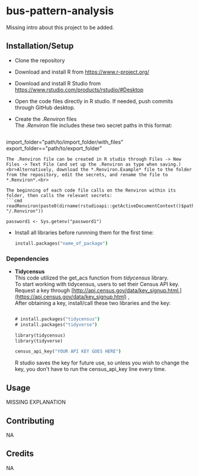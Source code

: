# bus-pattern-analysis

Missing intro about this project to be added. 

## Installation/Setup

- Clone the repository
- Download and install R from https://www.r-project.org/
- Download and install R Studio from https://www.rstudio.com/products/rstudio/#Desktop
- Open the code files directly in R studio. If needed, push commits through GitHub desktop.
- Create the *.Renviron* files <br>
  The *.Renviron* file includes these two secret paths in this format:
  
  ```cmd
import_folder="path/to/import_folder/with_files"
export_folder=="path/to/export_folder"
  ```
  The .Renviron file can be created in R studio through Files -> New Files -> Text File (and set up the .Renviron as type when saving.) <br>Alternatively, download the *.Renviron.Example* file to the folder from the repository, edit the secrets, and rename the file to *.Renviron*.<br>

  The beginning of each code file calls on the Renviron within its folder, then calls the relevant secrets:
  ```cmd
  readRenviron(paste0(dirname(rstudioapi::getActiveDocumentContext()$path), "/.Renviron"))

  password1 <- Sys.getenv("password1")
  ```
  
- Install all libraries before runnning them for the first time:
  ```cmd
  install.packages("name_of_package")
  ```
### Dependencies

- **Tidycensus** <br>
  This code utilized the get_acs function from *tidycensus* library. <br>
  To start working with tidycensus, users to set their Census API key. Request a key through [http://api.census.gov/data/key_signup.html.](https://api.census.gov/data/key_signup.html) ,<br>
  After obtaining a key, install/call these two libraries and the key:

  ```cmd
  
  # install.packages("tidycensus")
  # install.packages("tidyverse")
  
  library(tidycensus)
  library(tidyverse)
  
  census_api_key("YOUR API KEY GOES HERE")
  ```
  R studio saves the key for future use, so unless you wish to change the key, you don't have to run the census_api_key line every time. 

## Usage

MISSING EXPLANATION

## Contributing

NA

## Credits

NA

